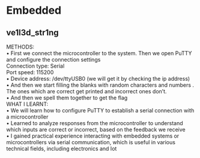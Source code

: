 # **Embedded**
## ve1l3d_str1ng
METHODS: <br/>
•	First we connect the microcontroller to the system. Then we open PuTTY and configure the connection settings <br/>
       Connection type: Serial <br/>
       Port speed: 115200 <br/>
•	Device address: /dev/ttyUSB0 (we will get it by checking the ip address) <br/>
•	And then we start filling the blanks with random characters and numbers . The ones which are correct get printed and incorrect ones don’t.<br/>
•	And then we spell them together to get the flag <br/>
WHAT I LEARNT: <br/>
•	We will learn how to configure PuTTY to establish a serial connection with a microcontroller <br/>
•	Learned  to analyze responses from the microcontroller to understand which inputs are correct or incorrect, based on the feedback we receive <br/>
•	I gained practical experience interacting with embedded systems or microcontrollers via serial communication, which is useful in various technical fields, including electronics and Iot <br/>
